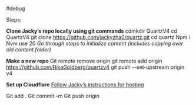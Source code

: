 #debug 

Steps:

**Clone Jacky’s repo locally using git commands**
cdmkdir QuartzV4
cd QuartzV4
git clone https://github.com/jackyzha0/quartz.git
cd quartz
Npm i 
Nvm use 20 
*Go through steps to initialize content (includes copying over old content folder)*

**Make a new repo**
Git remote remove origin
git remote add origin https://github.com/RikaGoldberg/quartzv4
git push --set-upstream origin v4

**Set up Cloudflare**
[Follow Jacky’s instructions for hosting](https://four.quartz.jzhao.xyz/hosting)

Git add . 
Git commit -m 
Git push origin
